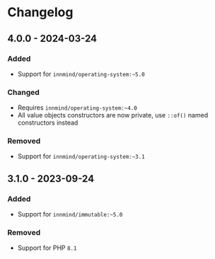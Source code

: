 # Changelog

## 4.0.0 - 2024-03-24

### Added

- Support for `innmind/operating-system:~5.0`

### Changed

- Requires `innmind/operating-system:~4.0`
- All value objects constructors are now private, use `::of()` named constructors instead

### Removed

- Support for `innmind/operating-system:~3.1`

## 3.1.0 - 2023-09-24

### Added

- Support for `innmind/immutable:~5.0`

### Removed

- Support for PHP `8.1`
